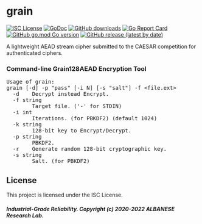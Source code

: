 # grain
[![ISC License](http://img.shields.io/badge/license-ISC-blue.svg)](https://github.com/pedroalbanese/grain128a/blob/master/LICENSE.md) 
[![GoDoc](https://godoc.org/github.com/pedroalbanese/grain128a?status.png)](http://godoc.org/github.com/pedroalbanese/grain128a)
[![GitHub downloads](https://img.shields.io/github/downloads/pedroalbanese/grain128a/total.svg?logo=github&logoColor=white)](https://github.com/pedroalbanese/grain128a/releases)
[![Go Report Card](https://goreportcard.com/badge/github.com/pedroalbanese/grain128a)](https://goreportcard.com/report/github.com/pedroalbanese/grain128a)
[![GitHub go.mod Go version](https://img.shields.io/github/go-mod/go-version/pedroalbanese/grain128a)](https://golang.org)
[![GitHub release (latest by date)](https://img.shields.io/github/v/release/pedroalbanese/grain128a)](https://github.com/pedroalbanese/grain128a/releases)  

A lightweight AEAD stream cipher submitted to the CAESAR competition for authenticated ciphers. 
### Command-line Grain128AEAD Encryption Tool
<pre>Usage of grain:
grain [-d] -p "pass" [-i N] [-s "salt"] -f &lt;file.ext&gt;
  -d    Decrypt instead Encrypt.
  -f string
        Target file. ('-' for STDIN)
  -i int
        Iterations. (for PBKDF2) (default 1024)
  -k string
        128-bit key to Encrypt/Decrypt.
  -p string
        PBKDF2.
  -r    Generate random 128-bit cryptographic key.
  -s string
        Salt. (for PBKDF2)</pre>

## License

This project is licensed under the ISC License.

##### Industrial-Grade Reliability. Copyright (c) 2020-2022 ALBANESE Research Lab.
